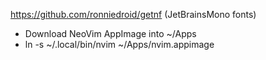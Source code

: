 https://github.com/ronniedroid/getnf    (JetBrainsMono fonts)

* Download NeoVim AppImage into ~/Apps
* ln -s ~/.local/bin/nvim ~/Apps/nvim.appimage
